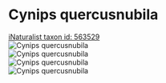 
Cynips quercusnubila
====================
  
[iNaturalist taxon id: 563529](https://www.inaturalist.org/taxa/563529)  
![Cynips quercusnubila](https://inaturalist-open-data.s3.amazonaws.com/photos/99929658/medium.jpg)  
![Cynips quercusnubila](https://inaturalist-open-data.s3.amazonaws.com/photos/99929669/medium.jpg)  
![Cynips quercusnubila](https://inaturalist-open-data.s3.amazonaws.com/photos/99929675/medium.jpg)  
![Cynips quercusnubila](https://inaturalist-open-data.s3.amazonaws.com/photos/99929686/medium.jpg)